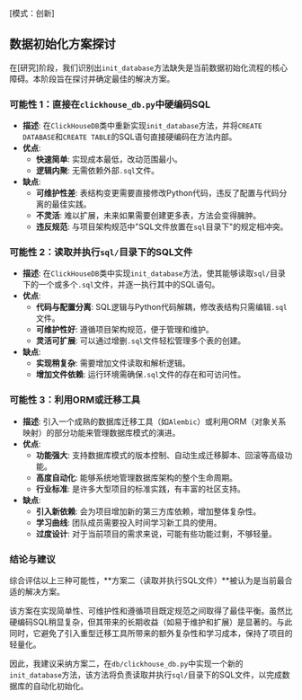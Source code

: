 [模式：创新]

## 数据初始化方案探讨

在[研究]阶段，我们识别出`init_database`方法缺失是当前数据初始化流程的核心障碍。本阶段旨在探讨并确定最佳的解决方案。

### 可能性 1：直接在`clickhouse_db.py`中硬编码SQL

- **描述**: 在`ClickHouseDB`类中重新实现`init_database`方法，并将`CREATE DATABASE`和`CREATE TABLE`的SQL语句直接硬编码在方法内部。
- **优点**:
    - **快速简单**: 实现成本最低，改动范围最小。
    - **逻辑内聚**: 无需依赖外部`.sql`文件。
- **缺点**:
    - **可维护性差**: 表结构变更需要直接修改Python代码，违反了配置与代码分离的最佳实践。
    - **不灵活**: 难以扩展，未来如果需要创建更多表，方法会变得臃肿。
    - **违反规范**: 与项目架构规范中"SQL文件放置在`sql`目录下"的规定相冲突。

### 可能性 2：读取并执行`sql/`目录下的SQL文件

- **描述**: 在`ClickHouseDB`类中实现`init_database`方法，使其能够读取`sql/`目录下的一个或多个`.sql`文件，并逐一执行其中的SQL语句。
- **优点**:
    - **代码与配置分离**: SQL逻辑与Python代码解耦，修改表结构只需编辑`.sql`文件。
    - **可维护性好**: 遵循项目架构规范，便于管理和维护。
    - **灵活可扩展**: 可以通过增删`.sql`文件轻松管理多个表的创建。
- **缺点**:
    - **实现稍复杂**: 需要增加文件读取和解析逻辑。
    - **增加文件依赖**: 运行环境需确保`.sql`文件的存在和可访问性。

### 可能性 3：利用ORM或迁移工具

- **描述**: 引入一个成熟的数据库迁移工具（如`Alembic`）或利用ORM（对象关系映射）的部分功能来管理数据库模式的演进。
- **优点**:
    - **功能强大**: 支持数据库模式的版本控制、自动生成迁移脚本、回滚等高级功能。
    - **高度自动化**: 能够系统地管理数据库架构的整个生命周期。
    - **行业标准**: 是许多大型项目的标准实践，有丰富的社区支持。
- **缺点**:
    - **引入新依赖**: 会为项目增加新的第三方库依赖，增加整体复杂性。
    - **学习曲线**: 团队成员需要投入时间学习新工具的使用。
    - **过度设计**: 对于当前项目的需求来说，可能有些功能过剩，不够轻量。

### 结论与建议

综合评估以上三种可能性，**方案二（读取并执行SQL文件）**被认为是当前最合适的解决方案。

该方案在实现简单性、可维护性和遵循项目既定规范之间取得了最佳平衡。虽然比硬编码SQL稍显复杂，但其带来的长期收益（如易于维护和扩展）是显著的。与此同时，它避免了引入重型迁移工具所带来的额外复杂性和学习成本，保持了项目的轻量化。

因此，我建议采纳方案二，在`db/clickhouse_db.py`中实现一个新的`init_database`方法，该方法将负责读取并执行`sql/`目录下的SQL文件，以完成数据库的自动化初始化。 